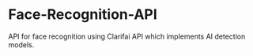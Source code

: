 # Face-Recognition-API
API for face recognition using Clarifai API which implements AI detection models.
